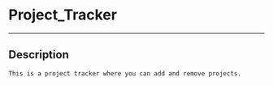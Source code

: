 # Project_Tracker

-- --

## Description
```md
This is a project tracker where you can add and remove projects.
```
